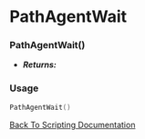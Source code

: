 # PathAgentWait

### PathAgentWait()
- ***Returns:*** 

### Usage

```Lua
PathAgentWait()
```


[Back To Scripting Documentation](../README.md)
